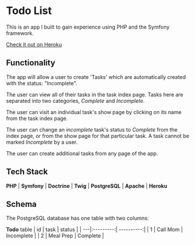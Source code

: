 # Todo List
This is an app I built to gain experience using PHP and the Symfony framework.

[Check it out on Heroku](https://symfony-todo-list.herokuapp.com/)

## Functionality
The app will allow a user to create 'Tasks' which are automatically created with the status: "Incomplete". 

The user can view all of their tasks in the task index page. Tasks here are separated into two categories, *Complete* and *Incomplete*.

The user can visit an individual task's show page by clicking on its name from the task index page. 

The user can change an *incomplete* task's status to *Complete* from the index page, or from the show page for that particular 
task. A task cannot be marked *Incomplete* by a user.

The user can create additional tasks from any page of the app.

## Tech Stack
**PHP** | **Symfony** | **Doctrine** | **Twig** | **PostgreSQL** | **Apache** | **Heroku**

## Schema
The PostgreSQL database has one table with two columns:

**Todo** table
| id | task      | status     |
| ---|:---------:| ----------:|
| 1  | Call Mom  | Incomplete |
| 2  | Meal Prep | Complete   |

